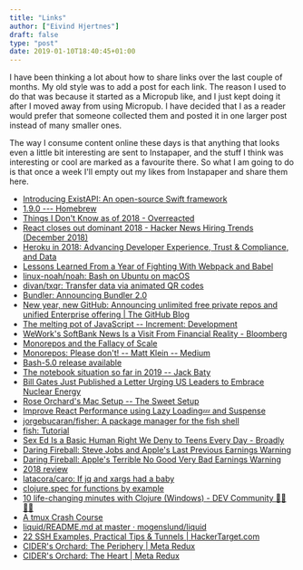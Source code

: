 ```yaml
---
title: "Links"
author: ["Eivind Hjertnes"]
draft: false
type: "post"
date: 2019-01-10T18:40:45+01:00
---
```


I have been thinking a lot about how to share links over the last couple
of months. My old style was to add a post for each link. The reason I
used to do that was because it started as a Micropub like, and I just
kept doing it after I moved away from using Micropub. I have decided
that I as a reader would prefer that someone collected them and posted
it in one larger post instead of many smaller ones.

The way I consume content online these days is that anything that looks
even a little bit interesting are sent to Instapaper, and the stuff I
think was interesting or cool are marked as a favourite there. So what I
am going to do is that once a week I'll empty out my likes from
Instapaper and share them here.

-   [Introducing
    ExistAPI: An open-source Swift framework](http://blog.bellebcooper.com/introducing-existapi.html)
-   [1.9.0 --- Homebrew](https://brew.sh/2019/01/09/homebrew-1.9.0/)
-   [Things I
    Don't Know as of 2018 - Overreacted](https://overreacted.io/things-i-dont-know-as-of-2018/)
-   [React
    closes out dominant 2018 - Hacker News Hiring Trends (December 2018)](https://www.hntrends.com/2018/dec-react-closes-out-dominant-2018.html)
-   [Heroku
    in 2018: Advancing Developer Experience, Trust & Compliance, and
    Data](https://hello.heroku.com/webmail/36622/823728182/b64fe6fd8b910f435f89b181f584c255334d9e7915d25c3846d148b6a0a87d48)
-   [Lessons
    Learned From a Year of Fighting With Webpack and Babel](https://levelup.gitconnected.com/lessons-learned-from-a-year-of-fighting-with-webpack-and-babel-ce3b4b634c46)
-   [linux-noah/noah: Bash on Ubuntu
    on macOS](https://github.com/linux-noah/noah)
-   [divan/txqr: Transfer data via
    animated QR codes](https://github.com/divan/txqr)
-   [Bundler:
    Announcing Bundler 2.0](https://bundler.io/blog/2019/01/03/announcing-bundler-2.html)
-   [New year,
    new GitHub: Announcing unlimited free private repos and unified
    Enterprise offering | The GitHub Blog](https://blog.github.com/2019-01-07-new-year-new-github/)
-   [The
    melting pot of JavaScript -- Increment: Development](https://increment.com/development/the-melting-pot-of-javascript/)
-   [WeWork's
    SoftBank News Is a Visit From Financial Reality - Bloomberg](https://www.bloomberg.com/opinion/articles/2019-01-08/wework-gets-a-visit-from-financial-reality)
-   [Monorepos
    and the Fallacy of Scale](https://presumably.de/monorepos-and-the-fallacy-of-scale.html)
-   [Monorepos:
    Please don't! -- Matt Klein -- Medium](https://medium.com/@mattklein123/monorepos-please-dont-e9a279be011b)
-   [Bash-5.0
    release available](http://lists.gnu.org/archive/html/bug-bash/2019-01/msg00063.html)
-   [The
    notebook situation so far in 2019 -- Jack Baty](https://jack.baty.net/2019/the-notebook-situation-so-far-in-2019/)
-   [Bill
    Gates Just Published a Letter Urging US Leaders to Embrace Nuclear
    Energy](https://www.sciencealert.com/bill-gates-says-us-leaders-should-embrace-nuclear-energy)
-   [Rose Orchard's
    Mac Setup -- The Sweet Setup](https://thesweetsetup.com/rose-orchards-mac-setup/)
-   [Improve
    React Performance using Lazy Loading💤 and Suspense](https://blog.bitsrc.io/improve-react-performance-using-lazy-loading-and-suspense-933903171954)
-   [jorgebucaran/fisher: A
    package manager for the fish shell](https://github.com/jorgebucaran/fisher)
-   [fish: Tutorial](http://fishshell.com/docs/current/tutorial.html)
-   [Sex
    Ed Is a Basic Human Right We Deny to Teens Every Day - Broadly](https://broadly.vice.com/en%5Fus/article/zmmwj3/sex-ed-is-a-basic-human-right-we-deny-to-teens-every-day)
-   [Daring
    Fireball: Steve Jobs and Apple's Last Previous Earnings Warning](https://daringfireball.net/2019/01/steve%5Fjobs%5Fand%5Fapples%5Flast%5Fprevious%5Fearnings%5Fwarning)
-   [Daring
    Fireball: Apple's Terrible No Good Very Bad Earnings Warning](https://daringfireball.net/2019/01/apples%5Fterrible%5Fno%5Fgood%5Fvery%5Fbad%5Fearnings%5Fwarning)
-   [2018 review](http://blog.bellebcooper.com/2018-review.html)
-   [latacora/caro: If jq and xargs had
    a baby](https://github.com/latacora/caro)
-   [clojure.spec for
    functions by example](https://blog.taylorwood.io/2017/10/15/fspec.html)
-   [10
    life-changing minutes with Clojure (Windows) - DEV Community 👩‍💻👨‍💻](https://dev.to/adasomg/10-life-changing-minutes-with-clojure-windows-3ofl)
-   [A tmux Crash
    Course](https://robots.thoughtbot.com/a-tmux-crash-course)
-   [liquid/README.md
    at master · mogenslund/liquid](https://github.com/mogenslund/liquid/blob/master/README.md)
-   [22 SSH Examples,
    Practical Tips & Tunnels | HackerTarget.com](https://hackertarget.com/ssh-examples-tunnels/)
-   [CIDER's
    Orchard: The Periphery | Meta Redux](https://metaredux.com/posts/2018/11/11/ciders-orchard-the-periphery.html)
-   [CIDER's
    Orchard: The Heart | Meta Redux](https://metaredux.com/posts/2018/11/09/ciders-orchard-the-heart.html)
